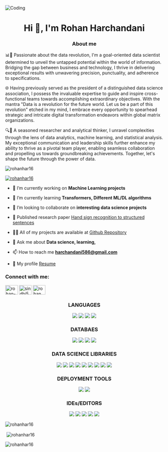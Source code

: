 <img align="center" alt="Coding" size = 40 src="https://frogdesign.nyc3.cdn.digitaloceanspaces.com/wp-content/uploads/2020/08/04192430/AI_designing-with-data.gif">

<h1 align="center">Hi 👋, I'm Rohan Harchandani</h1>
<h3 align="center">About me</h3>
<p align="left">📊🚀 Passionate about the data revolution, I'm a goal-oriented data scientist determined to unveil the untapped potential within the world of information. Bridging the gap between business and technology, I thrive in delivering exceptional results with unwavering precision, punctuality, and adherence to specifications.

🌐 Having previously served as the president of a distinguished data science association, I possess the invaluable expertise to guide and inspire cross-functional teams towards accomplishing extraordinary objectives. With the mantra "Data is a revolution for the future world. Let us be a part of this revolution" etched in my mind, I embrace every opportunity to spearhead strategic and intricate digital transformation endeavors within global matrix organizations.

🔍🧠 A seasoned researcher and analytical thinker, I unravel complexities through the lens of data analytics, machine learning, and statistical analysis. My exceptional communication and leadership skills further enhance my ability to thrive as a pivotal team player, enabling seamless collaboration and propelling us towards groundbreaking achievements. Together, let's shape the future through the power of data.

</p>

<p align="left"> <img src="https://komarev.com/ghpvc/?username=rohanhar16&label=Profile%20views&color=0e75b6&style=flat" alt="rohanhar16" /> </p>

<p align="left"> <a href="https://github.com/ryo-ma/github-profile-trophy"><img src="https://github-profile-trophy.vercel.app/?username=rohanhar16" alt="rohanhar16" /></a> </p>

- 🔭 I’m currently working on **Machine Learning projects**

- 🌱 I’m currently learning **Transformers, Different ML/DL algorithms**

- 👯 I’m looking to collaborate on **interesting data science projects**

- 🤝 Published research paper [Hand sign recognition to structured sentences](10.1109/ICACCS57279.2023.10112706)

- 👨‍💻 All of my projects are available at [Github Repository](https://github.com/rohanhar16?tab=repositories)

- 💬 Ask me about **Data science, learning,**

- 📫 How to reach me **harchandani586@gmail.com**

- 📄 My profile [Resume]([https://drive.google.com/file/d/1T_Zl9nOIQq7BOP4iPWzj9CdHpaYSr-r9/view?usp=sharing](https://drive.google.com/drive/folders/1VC2mFSM2Dy9hNEIOyPl85VPEWOk6HRED?usp=sharing))

<h3 align="left">Connect with me:</h3>
<p align="left">
<a href="https://linkedin.com/in/rohan-harchandani-ba13801b5" target="blank"><img align="center" src="https://raw.githubusercontent.com/rahuldkjain/github-profile-readme-generator/master/src/images/icons/Social/linked-in-alt.svg" alt="rohan-harchandani-ba13801b5" height="30" width="40" /></a>
<a href="https://kaggle.com/sindhi586" target="blank"><img align="center" src="https://raw.githubusercontent.com/rahuldkjain/github-profile-readme-generator/master/src/images/icons/Social/kaggle.svg" alt="sindhi586" height="30" width="40" /></a>
<a href="https://instagram.com/rohan.har" target="blank"><img align="center" src="https://raw.githubusercontent.com/rahuldkjain/github-profile-readme-generator/master/src/images/icons/Social/instagram.svg" alt="rohan.har" height="30" width="40" /></a>
</p>

<h3 align="center">LANGUAGES</h3>

<p align="center">
  <img src="https://img.shields.io/badge/Python-3776AB?style=for-the-badge&logo=python&logoColor=white" />
  <img src="https://img.shields.io/badge/r-%23276DC3?style=for-the-badge&logo=r&logoColor=white" />
  <img src="https://img.shields.io/badge/HTML5-E34F26?style=for-the-badge&logo=html5&logoColor=white" />
  <img src="https://img.shields.io/badge/C-00599C?style=for-the-badge&logo=c&logoColor=white" />

</p>

<h3 align="center">DATABAES</h3>

<p align="center">
  <img src="https://img.shields.io/badge/MySQL-00000F?style=for-the-badge&logo=mysql&logoColor=white" />
  <img src="https://img.shields.io/badge/PostgreSQL-316192?style=for-the-badge&logo=postgresql&logoColor=white" />
  <img src="https://img.shields.io/badge/MongoDB-4EA94B?style=for-the-badge&logo=mongodb&logoColor=white" />
  <img src="https://img.shields.io/badge/Amazon%20DynamoDB-4053D6?style=for-the-badge&logo=Amazon%20DynamoDB&logoColor=white" />
</p>

<h3 align="center">DATA SCIENCE LIBRARIES</h3>
<p align="center">
    <img src="https://img.shields.io/badge/TensorFlow-%23FF6F00.svg?style=for-the-badge&logo=TensorFlow&logoColor=white" />
   <img src="https://img.shields.io/badge/scikit--learn-%23F7931E.svg?style=for-the-badge&logo=scikit-learn&logoColor=white" />
  <img src="https://img.shields.io/badge/Matplotlib-%23ffffff.svg?style=for-the-badge&logo=Matplotlib&logoColor=black" />
  <img src="https://img.shields.io/badge/numpy-%23013243.svg?style=for-the-badge&logo=numpy&logoColor=white" />
  <img src="https://img.shields.io/badge/pandas-%23150458.svg?style=for-the-badge&logo=pandas&logoColor=white" />
    <img src="https://img.shields.io/badge/Plotly-%233F4F75.svg?style=for-the-badge&logo=plotly&logoColor=white" />
    <img src="https://img.shields.io/badge/Keras-%23D00000.svg?style=for-the-badge&logo=Keras&logoColor=white" />
    <img src="https://img.shields.io/badge/SciPy-%230C55A5.svg?style=for-the-badge&logo=scipy&logoColor=%white" /> 
     <img src="https://img.shields.io/badge/PyTorch-%23EE4C2C.svg?style=for-the-badge&logo=PyTorch&logoColor=white" />
</p>


<h3 align="center">DEPLOYMENT TOOLS</h3>
    <p align="center">
     <img src="https://img.shields.io/badge/Django-092E20?style=for-the-badge&logo=django&logoColor=white" />
     <img src="https://img.shields.io/badge/heroku-%23430098.svg?style=for-the-badge&logo=heroku&logoColor=white" />
    </p>

<h3 align="center">IDEs/EDITORS</h3>
<p align="center">
     <img src="https://img.shields.io/badge/jupyter-%23FA0F00.svg?style=for-the-badge&logo=jupyter&logoColor=white" />
     <img src="https://img.shields.io/badge/pycharm-143?style=for-the-badge&logo=pycharm&logoColor=black&color=black&labelColor=green" />
     <img src="https://img.shields.io/badge/Visual_Studio-5C2D91?style=for-the-badge&logo=visual%20studio&logoColor=white" />
     <img src="https://img.shields.io/badge/Visual_Studio_Code-0078D4?style=for-the-badge&logo=visual%20studio%20code&logoColor=white" />
     <img src="https://img.shields.io/badge/RStudio-4285F4?style=for-the-badge&logo=rstudio&logoColor=white" />
</p>

<p><img align="center" src="https://github-readme-stats.vercel.app/api/top-langs?username=rohanhar16&show_icons=true&locale=en&layout=compact" alt="rohanhar16" /></p>

<p>&nbsp;<img align="center" src="https://github-readme-stats.vercel.app/api?username=rohanhar16&show_icons=true&locale=en" alt="rohanhar16" /></p>

<p><img align="center" src="https://github-readme-streak-stats.herokuapp.com/?user=rohanhar16&" alt="rohanhar16" /></p>
